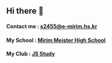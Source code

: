 ## Hi there 👋

#### Contact me : s2455@e-mirim.hs.kr 
#### My School : [Mirim Meister High School](https://e-mirim.hs.kr)
#### My Club : [JS Study](https://github.com/JS-Study-Club)

<!--
**minjae1025/minjae1025** is a ✨ _special_ ✨ repository because its `README.md` (this file) appears on your GitHub profile.

Here are some ideas to get you started:

- 🔭 I’m currently working on ...
- 🌱 I’m currently learning ...
- 👯 I’m looking to collaborate on ...
- 🤔 I’m looking for help with ...
- 💬 Ask me about ...
- 📫 How to reach me: ...
- 😄 Pronouns: ...
- ⚡ Fun fact: ...
-->
